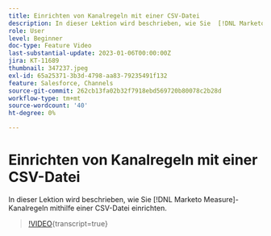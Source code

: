 ```yaml
---
title: Einrichten von Kanalregeln mit einer CSV-Datei
description: In dieser Lektion wird beschrieben, wie Sie  [!DNL Marketo Measure] -Kanalregeln mithilfe einer CSV-Datei einrichten.
role: User
level: Beginner
doc-type: Feature Video
last-substantial-update: 2023-01-06T00:00:00Z
jira: KT-11689
thumbnail: 347237.jpeg
exl-id: 65a25371-3b3d-4798-aa83-79235491f132
feature: Salesforce, Channels
source-git-commit: 262cb13fa02b32f7918ebd569720b80078c2b28d
workflow-type: tm+mt
source-wordcount: '40'
ht-degree: 0%

---
```


# Einrichten von Kanalregeln mit einer CSV-Datei

In dieser Lektion wird beschrieben, wie Sie [!DNL Marketo Measure]-Kanalregeln mithilfe einer CSV-Datei einrichten.

>[!VIDEO](https://video.tv.adobe.com/v/3431554/?learn=on&captions=ger){transcript=true}
